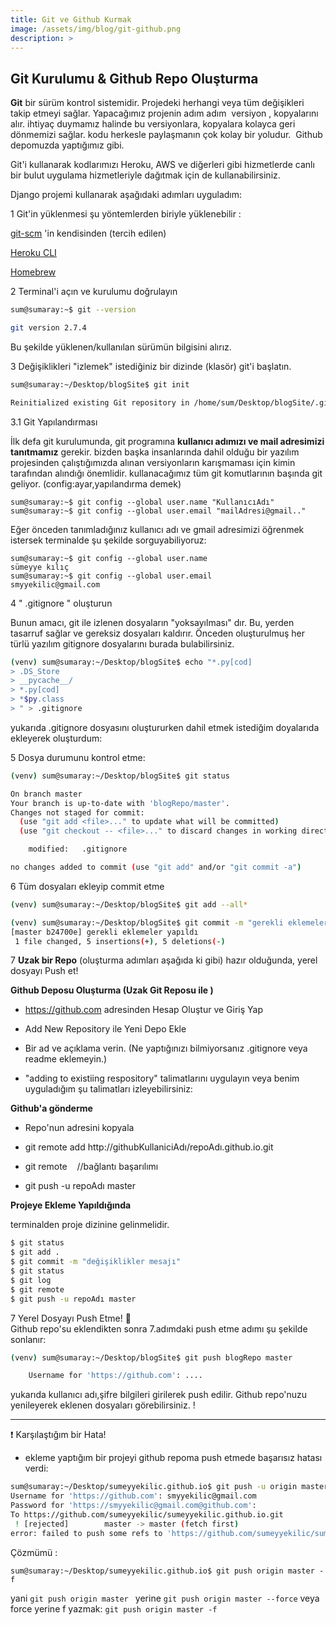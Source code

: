 ```yaml
---
title: Git ve Github Kurmak
image: /assets/img/blog/git-github.png
description: >
---
```


## Git Kurulumu & Github Repo Oluşturma

**Git** bir sürüm kontrol sistemidir. Projedeki herhangi veya tüm değişikleri takip etmeyi sağlar. Yapacağımız projenin adım adım  versiyon , kopyalarını alır. ihtiyaç duymamız halinde bu versiyonlara, kopyalara kolayca geri dönmemizi sağlar. kodu herkesle paylaşmanın çok kolay bir yoludur.  Github depomuzda yaptığımız gibi.

Git'i kullanarak kodlarımızı Heroku, AWS ve diğerleri gibi hizmetlerde canlı bir bulut uygulama hizmetleriyle dağıtmak için de kullanabilirsiniz.

Django projemi kullanarak aşağıdaki adımları uyguladım:


1 Git'in yüklenmesi
şu yöntemlerden biriyle yüklenebilir :

 [git-scm](https://git-scm.com/) 'in kendisinden (tercih edilen) 
   
 [Heroku CLI](https://devcenter.heroku.com/articles/heroku-cli)
    
 [Homebrew](https://brew.sh/)
   
2 Terminal'i açın ve kurulumu doğrulayın

~~~bash
sum@sumaray:~$ git --version

git version 2.7.4
~~~

Bu şekilde yüklenen/kullanılan sürümün bilgisini alırız.

3 Değişiklikleri "izlemek" istediğiniz bir dizinde (klasör) git'i başlatın.

~~~bash
sum@sumaray:~/Desktop/blogSite$ git init

Reinitialized existing Git repository in /home/sum/Desktop/blogSite/.git/
~~~

   3.1 Git Yapılandırması
   
   İlk defa git kurulumunda, git programına **kullanıcı adımızı ve mail adresimizi tanıtmamız** gerekir. bizden başka insanlarında dahil olduğu bir yazılım projesinden çalıştığımızda alınan versiyonların karışmaması için kimin tarafından alındığı önemlidir.
   kullanacağımız tüm git komutlarının başında git geliyor. 
   (config:ayar,yapılandırma demek)
 
   ~~~shell script
   sum@sumaray:~$ git config --global user.name "KullanıcıAdı"
   sum@sumaray:~$ git config --global user.email "mailAdresi@gmail.."

   ~~~
   
   Eğer önceden tanımladığınız kullanıcı adı ve gmail adresimizi öğrenmek istersek terminalde şu şekilde sorguyabiliyoruz:
   ~~~shell script
  sum@sumaray:~$ git config --global user.name
  sümeyye kılıç
  sum@sumaray:~$ git config --global user.email
  smyyekilic@gmail.com    
   ~~~

4 " .gitignore " oluşturun

Bunun amacı, git ile izlenen dosyaların "yoksayılması" dır. Bu, yerden tasarruf sağlar ve gereksiz dosyaları kaldırır. Önceden oluşturulmuş her türlü yazılım gitignore dosyalarını burada bulabilirsiniz.

~~~bash
(venv) sum@sumaray:~/Desktop/blogSite$ echo "*.py[cod]
> .DS_Store
> __pycache__/
> *.py[cod]
> *$py.class
> " > .gitignore
~~~
yukarıda .gitignore dosyasını oluştururken dahil etmek istediğim doyalarıda ekleyerek oluşturdum:


5 Dosya durumunu kontrol etme:

~~~bash
(venv) sum@sumaray:~/Desktop/blogSite$ git status

On branch master
Your branch is up-to-date with 'blogRepo/master'.
Changes not staged for commit:
  (use "git add <file>..." to update what will be committed)
  (use "git checkout -- <file>..." to discard changes in working directory)

	modified:   .gitignore

no changes added to commit (use "git add" and/or "git commit -a")
~~~

6 Tüm dosyaları ekleyip commit etme

~~~bash
(venv) sum@sumaray:~/Desktop/blogSite$ git add --all*

(venv) sum@sumaray:~/Desktop/blogSite$ git commit -m "gerekli eklemeler yapıldı"
[master b24700e] gerekli eklemeler yapıldı
 1 file changed, 5 insertions(+), 5 deletions(-)
~~~

7 **Uzak bir Repo** (oluşturma adımları aşağıda ki gibi) hazır olduğunda, yerel dosyayı Push et!


**Github Deposu Oluşturma (Uzak Git Reposu ile )**

- https://github.com adresinden Hesap Oluştur ve Giriş Yap
     
- Add New Repository ile Yeni Depo Ekle
  
- Bir ad ve açıklama verin. (Ne yaptığınızı bilmiyorsanız .gitignore veya readme eklemeyin.)

- "adding to existiing respository" talimatlarını uygulayın veya benim uyguladığım şu talimatları izleyebilirsiniz:


**Github'a gönderme**

- Repo'nun adresini kopyala

- git remote add http://githubKullaniciAdı/repoAdı.github.io.git

- git remote    //bağlantı başarılımı

- git push -u repoAdı master


**Projeye Ekleme Yapıldığında** 

terminalden proje dizinine gelinmelidir. 

~~~bash
$ git status 
$ git add .
$ git commit -m "değişiklikler mesajı"
$ git status
$ git log 
$ git remote
$ git push -u repoAdı master
~~~

7 Yerel Dosyayı Push Etme!   🐣  
Github repo'su eklendikten sonra 7.adımdaki push etme adımı şu şekilde sonlanır:

~~~bash
(venv) sum@sumaray:~/Desktop/blogSite$ git push blogRepo master

    Username for 'https://github.com': .... 
~~~

yukarıda  kullanıcı adı,şifre bilgileri girilerek push edilir. Github repo'nuzu yenileyerek eklenen dosyaları görebilirsiniz.
!

-----

❗ Karşılaştığım bir Hata!

- ekleme yaptığım bir projeyi github repoma push etmede başarısız hatası verdi:
~~~bash
sum@sumaray:~/Desktop/sumeyyekilic.github.io$ git push -u origin master
Username for 'https://github.com': smyyekilic@gmail.com
Password for 'https://smyyekilic@gmail.com@github.com': 
To https://github.com/sumeyyekilic/sumeyyekilic.github.io.git
 ! [rejected]        master -> master (fetch first)
error: failed to push some refs to 'https://github.com/sumeyyekilic/sumeyyekilic.github.io.git'
~~~
 Çözmümü :
 ~~~shell script
 sum@sumaray:~/Desktop/sumeyyekilic.github.io$ git push origin master -f
~~~
yani `git push origin master ` yerine `git push origin master --force`
veya force yerine f yazmak:  `git push origin master -f`

